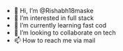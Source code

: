 - 👋 Hi, I’m @Rishabh18maske
- 👀 I’m interested in full stack
- 🌱 I’m currently learning fast cod
- 💞️ I’m looking to collaborate on tech
- 📫 How to reach me via mail

<!---
Rishabh18maske/Rishabh18maske is a ✨ special ✨ repository because its `README.md` (this file) appears on your GitHub profile.
You can click the Preview link to take a look at your changes.
--->
